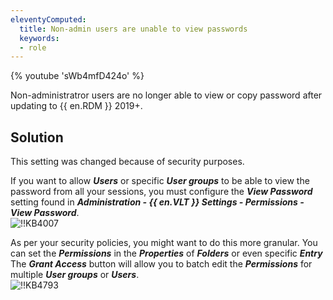 ```yaml
---
eleventyComputed:
  title: Non-admin users are unable to view passwords
  keywords:
  - role
---
```

{% youtube 'sWb4mfD424o' %}  

Non-administratror users are no longer able to view or copy password after updating to {{ en.RDM }} 2019+.
## Solution
This setting was changed because of security purposes.  

If you want to allow ***Users*** or specific ***User groups*** to be able to view the password from all your sessions, you must configure the ***View Password*** setting found in ***Administration - {{ en.VLT }} Settings - Permissions - View Password***.  
![!!KB4007](https://webdevolutions.azureedge.net/docs/en/kb/KB4007.png)  

As per your security policies, you might want to do this more granular. You can set the ***Permissions*** in the ***Properties*** of ***Folders*** or even specific ***Entry*** The ***Grant Access*** button will allow you to batch edit the ***Permissions*** for multiple ***User groups*** or ***Users***.  
![!!KB4793](https://webdevolutions.azureedge.net/docs/en/kb/KB4793.png)
